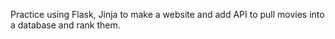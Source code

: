 Practice using Flask, Jinja to make a website and add API to pull movies into a database and rank them. 
